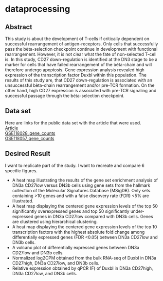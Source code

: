 # dataprocessing


## Abstract
This study is about the development of T-cells if critically dependent on successful rearrangement of antigen-receptors. Only cells that successfully pass the bèta-selection checkpoint continue in development with functional rearrangement. However, it is not clear what the fate of non-selected T-cell is. In this study, CD27 down-regulation is identified at the DN3 stage to be a marker for cells that have failed rearrangement of the bèta-chain and will therefore undergo apoptosis. Gene expression analysis revealed high expression of the transcription factor Duxbl within this population. The results of this study are, that CD27 down-regulation is associated with an unsuccessful bèta-chain rearrangement and/or pre-TCR formation. On the other hand, high CD27 expression is associated with pre-TCR signaling and successful passage through the bèta-selection checkpoint.

## Data set
Here are links for the public data set with the article that were used.  
[Article](https://www.ncbi.nlm.nih.gov/pmc/articles/PMC6400535/)  
[GSE118028_gene_counts](https://www.ncbi.nlm.nih.gov/geo/query/acc.cgi?acc=GSE118028)  
[GSE118057_gene_counts](https://www.ncbi.nlm.nih.gov/geo/query/acc.cgi?acc=GSE118057)  

## Desired Result

I want to replicate part of the study. I want to recreate and compare 6 specific figures.

- A heat map illustrating the results of the gene set enrichment analysis of DN3a CD27low versus DN3b cells using gene sets from the hallmark collection of the Molecular Signatures Database (MSigDB). Only sets containing >10 genes and with a false discovery rate (FDR) <5% are illustrated.
- A heat map displaying the centered gene expression levels of the top 50 significantly overexpressed genes and top 50 significantly under-expressed genes in DN3a CD27low compared with DN3b cells. Genes are clustered using hierarchical clustering.
- A heat map displaying the centered gene expression levels of the top 10 transcription factors with
the highest absolute fold change among differentially expressed genes (FDR <0.05) between DN3a CD27low and DN3b cells.
- A volcano plot of differentially expressed genes between DN3a CD27low and DN3b cells.
- Normalized log2CPM obtained from the bulk RNA-seq of Duxbl in DN3a CD27high, DN3a CD27low, and DN3b cells.
- Relative expression obtained by qPCR (F) of Duxbl in DN3a CD27high, DN3a CD27low, and DN3b cells.

